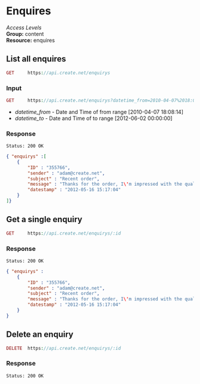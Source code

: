 Enquires
=============

*Access Levels*    
__Group:__ content     
__Resource:__ enquires

List all enquires
-------------------

```php
GET 	https://api.create.net/enquirys
```

### Input

```php
GET 	https://api.create.net/enquirys?datetime_from=2010-04-07%2018:08:14
```
* *datetime_from* - Date and Time of from range [2010-04-07 18:08:14]
* *datetime_to* - Date and Time of to range [2012-06-02 00:00:00]

### Response

```console
Status: 200 OK
```

```json
{ "enquirys" :[
	{
		"ID" : "355766",
		"sender" : "adam@create.net",
		"subject" : "Recent order",
		"message" : "Thanks for the order, I\'m impressed with the quality. Do you also have it in Blue?",
		"datestamp" : "2012-05-16 15:17:04"
	}
]}
```

Get a single enquiry
-------------------------

```php
GET 	https://api.create.net/enquirys/:id
```

### Response

```console
Status: 200 OK
```

```json
{ "enquirys" :
	{
		"ID" : "355766",
		"sender" : "adam@create.net",
		"subject" : "Recent order",
		"message" : "Thanks for the order, I\'m impressed with the quality. Do you also have it in Blue?",
		"datestamp" : "2012-05-16 15:17:04"
	}
}
```


Delete an enquiry
------------------

```php
DELETE 	https://api.create.net/enquirys/:id
```

### Response

```console
Status: 200 OK
```